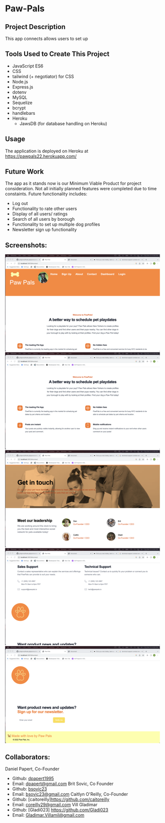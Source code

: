 # Paw-Pals

## Project Description
This app connects allows users to set up

## Tools Used to Create This Project
* JavaScript ES6
* CSS
* tailwind (+ negotiator) for CSS
* Node.js
* Express.js
* dotenv 
* MySQL
* Sequelize 
* bcrypt 
* handlebars 
* Heroku 
  * JawsDB (for database handling on Heroku)

## Usage
The application is deployed on Heroku at https://pawpals22.herokuapp.com/

## Future Work
The app as it stands now is our Minimum Viable Product for project consideration. 
Not all initially planned features were completed due to time constaints.
Future functionality includes:
- Log out
- Functionality to rate other users
- Display of all users/ ratings
- Search of all users by borough
- Functionality to set up multiple dog profiles
- Newsletter sign up functionality

## Screenshots:
![](public/assets/Screenshot1.PNG)
![](public/assets/Screenshot2.PNG)
![](public/assets/Screenshot3.PNG)
![](public/assets/Screenshot4.PNG)
![](public/assets/Screenshot5.PNG)

## Collaborators:
Daniel Papert, Co-Founder
  - Github: [dpapert1995](https://github.com/dpapert1995)
  - Email: dpapert@gmail.com
Brit Sovic, Co Founder
  - Github: [bsovic23](https://github.com/bsovic23)
  - Email: bsovic23@gmail.com 
Caitlyn O'Reilly, Co-Founder
  - Github: [caitoreilly]https://github.com/caitoreilly
  - Email: coreilly29@gmail.com 
Vill Gladimar
  - Github: [Gladi023] https://github.com/Gladi023
  - Email: Gladimar.Villamil@gmail.com